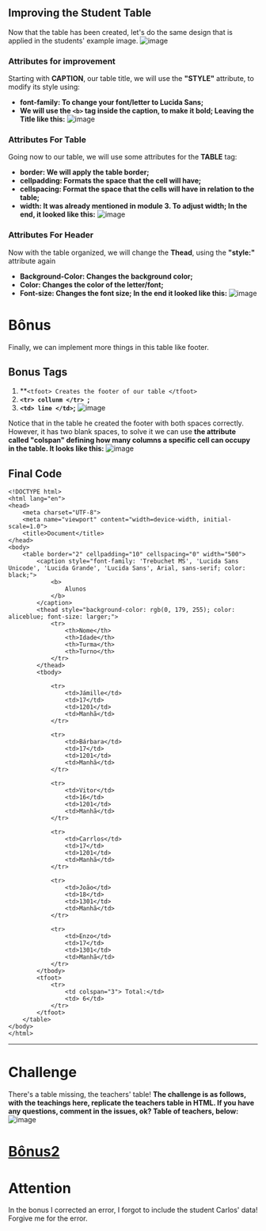 ## Improving the Student Table
Now that the table has been created, let's do the same design that is applied in the students' example image.
![image](https://github.com/Karlos-Eduardo-Mrqs/Construcao-Html-Css-Javascript/assets/172524894/8f046efe-e8cc-42b9-9032-940e9a0fccc6)

### Attributes for improvement 
Starting with **CAPTION**, our table title, we will use the **"STYLE"** attribute, to modify its style using:
- **font-family: To change your font/letter to Lucida Sans;**
- **We will use the ``<b>`` tag inside the caption, to make it bold; Leaving the Title like this:**
![image](https://github.com/Karlos-Eduardo-Mrqs/Construcao-Html-Css-Javascript/assets/172524894/f67d1852-6130-41d8-be63-c52d7f79e61c)

### Attributes For Table
Going now to our table, we will use some attributes for the **TABLE** tag:
- **border: We will apply the table border;**
- **cellpadding: Formats the space that the cell will have;**
- **cellspacing: Format the space that the cells will have in relation to the table;**
- **width: It was already mentioned in module 3. To adjust width; In the end, it looked like this:**
![image](https://github.com/Karlos-Eduardo-Mrqs/Construcao-Html-Css-Javascript/assets/172524894/03ac2e50-d099-4341-9ff2-2a66a748da77)

### Attributes For Header
Now with the table organized, we will change the **Thead**, using the **"style:"** attribute again
- **Background-Color: Changes the background color;**
- **Color: Changes the color of the letter/font;**
- **Font-size: Changes the font size; In the end it looked like this:**
![image](https://github.com/Karlos-Eduardo-Mrqs/Construcao-Html-Css-Javascript/assets/172524894/569811a2-9fcb-4cfc-9271-2a48b49426be)

# Bônus 
Finally, we can implement more things in this table like footer.

## Bonus Tags 
1. **`` <tfoot> Creates the footer of our table </tfoot> `` 
1. **``<tr> collunm </tr> ``;**
1. **``<td> line </td>``;**
![image](https://github.com/Karlos-Eduardo-Mrqs/Construcao-Html-Css-Javascript/assets/172524894/2d3f2699-18d5-4228-9812-b4684e113dd0)

Notice that in the table he created the footer with both spaces correctly. However, it has two blank spaces, to solve it we can use **the attribute called "colspan" defining how many columns a specific cell can occupy in the table. It looks like this:**
![image](https://github.com/Karlos-Eduardo-Mrqs/Construcao-Html-Css-Javascript/assets/172524894/93c426ca-1247-440d-8c2f-228e4dd3c7ca)

## Final Code
```
<!DOCTYPE html>
<html lang="en">
<head>
    <meta charset="UTF-8">
    <meta name="viewport" content="width=device-width, initial-scale=1.0">
    <title>Document</title>
</head>
<body>
    <table border="2" cellpadding="10" cellspacing="0" width="500">
        <caption style="font-family: 'Trebuchet MS', 'Lucida Sans Unicode', 'Lucida Grande', 'Lucida Sans', Arial, sans-serif; color: black;"> 
            <b>
                Alunos    
            </b>
        </caption>
        <thead style="background-color: rgb(0, 179, 255); color: aliceblue; font-size: larger;">
            <tr>
                <th>Nome</th>
                <th>Idade</th>
                <th>Turma</th>
                <th>Turno</th>
            </tr>
        </thead>
        <tbody>
            
            <tr>
                <td>Jámille</td>
                <td>17</td>
                <td>1201</td>
                <td>Manhã</td>
            </tr>
            
            <tr>
                <td>Bárbara</td>
                <td>17</td>
                <td>1201</td>
                <td>Manhã</td>
            </tr>
            
            <tr>
                <td>Vitor</td>
                <td>16</td>
                <td>1201</td>
                <td>Manhã</td>
            </tr>
            
            <tr>
                <td>Carrlos</td>
                <td>17</td>
                <td>1201</td>
                <td>Manhã</td>
            </tr>

            <tr>
                <td>João</td>
                <td>18</td>
                <td>1301</td>
                <td>Manhã</td>
            </tr>
            
            <tr>
                <td>Enzo</td>
                <td>17</td>
                <td>1301</td>
                <td>Manhã</td>
            </tr>
        </tbody>
        <tfoot>
            <tr>
                <td colspan="3"> Total:</td>
                <td> 6</td>
            </tr>
        </tfoot>
    </table>
</body>
</html>
```
***
# Challenge 
There's a table missing, the teachers' table! **The challenge is as follows, with the teachings here, replicate the teachers table in HTML. If you have any questions, comment in the issues, ok? Table of teachers, below:**
![image](https://github.com/Karlos-Eduardo-Mrqs/Construcao-Html-Css-Javascript/assets/172524894/82aabe57-181d-4af8-9da4-0b88f76d3b07)

# [Bônus2](https://www.homehost.com.br/blog/criar-sites/tabela-html/)

# Attention
In the bonus I corrected an error, I forgot to include the student Carlos' data! Forgive me for the error.